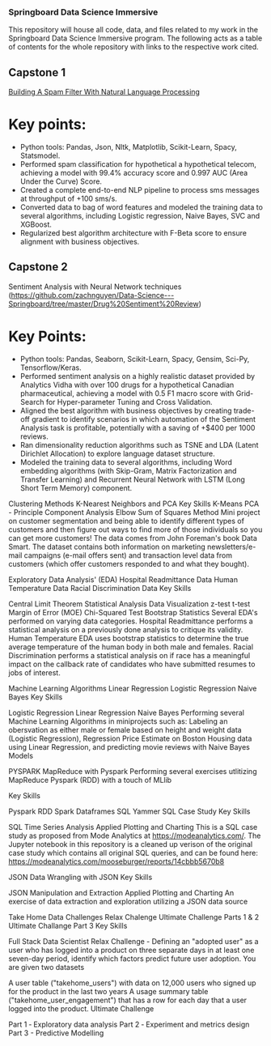 ### Springboard Data Science Immersive
This repository will house all code, data, and files related to my work in the Springboard Data Science Immersive program. The following acts as a table of contents for the whole repository with links to the respective work cited.

## Capstone 1
[Building A Spam Filter With Natural Language Processing](https://github.com/zachnguyen/Data-Science---Springboard/tree/master/SMS%20Spam%20Filter)

# Key points:
- Python tools: Pandas, Json, Nltk, Matplotlib, Scikit-Learn, Spacy, Statsmodel.
- Performed spam classification for hypothetical a hypothetical telecom, achieving a model with 99.4% accuracy score and 0.997 AUC (Area Under the Curve) Score.
- Created a complete end-to-end NLP pipeline to process sms messages at throughput of +100 sms/s.
- Converted data to bag of word features and modeled the training data to several algorithms, including Logistic regression, Naive Bayes, SVC and XGBoost.
- Regularized best algorithm architecture with F-Beta score to ensure alignment with business objectives.

## Capstone 2
Sentiment Analysis with Neural Network techniques (https://github.com/zachnguyen/Data-Science---Springboard/tree/master/Drug%20Sentiment%20Review)

# Key Points:
- Python tools: Pandas, Seaborn, Scikit-Learn, Spacy, Gensim, Sci-Py, Tensorflow/Keras.
- Performed sentiment analysis on a highly realistic dataset provided by Analytics Vidha with over 100 drugs for a hypothetical Canadian pharmaceutical, achieving a model with 0.5 F1 macro score with Grid-Search for Hyper-parameter Tuning and Cross Validation.
- Aligned the best algorithm with business objectives by creating trade-off gradient to identify scenarios in which automation of the Sentiment Analysis task is profitable, potentially with a saving of +$400 per 1000 reviews.
- Ran dimensionality reduction algorithms such as TSNE and LDA (Latent Dirichlet Allocation) to explore language dataset structure.
- Modeled the training data to several algorithms, including Word embedding algorithms (with Skip-Gram, Matrix Factorization and Transfer Learning) and Recurrent Neural Network with LSTM (Long Short Term Memory) component.

Clustering Methods K-Nearest Neighbors and PCA
Key Skills
K-Means
PCA - Principle Component Analysis
Elbow Sum of Squares Method
Mini project on customer segmentation and being able to identify different types of customers and then figure out ways to find more of those individuals so you can get more customers! The data comes from John Foreman's book Data Smart. The dataset contains both information on marketing newsletters/e-mail campaigns (e-mail offers sent) and transaction level data from customers (which offer customers responded to and what they bought).

Exploratory Data Analysis' (EDA)
Hospital Readmittance Data
Human Temperature Data
Racial Discrimination Data
Key Skills

Central Limit Theorem
Statistical Analysis
Data Visualization
z-test
t-test
Margin of Error (MOE)
Chi-Squared Test
Bootstrap Statistics
Several EDA's performed on varying data categories. Hospital Readmittance performs a statistical analysis on a previously done analysis to critique its validity. Human Temperature EDA uses bootstrap statistics to determine the true average temperature of the human body in both male and females. Racial Discrimination performs a statistical analysis on if race has a meaningful impact on the callback rate of candidates who have submitted resumes to jobs of interest.

Machine Learning Algorithms
Linear Regression
Logistic Regression
Naive Bayes
Key Skills

Logistic Regression
Linear Regression
Naive Bayes
Performing several Machine Learning Algorithms in miniprojects such as: Labeling an obersvation as either male or female based on height and weight data (Logistic Regression), Regression Price Estimate on Boston Housing data using Linear Regression, and predicting movie reviews with Naive Bayes Models

PYSPARK
MapReduce with Pyspark
Performing several exercises utlitizing MapReduce Pyspark (RDD) with a touch of MLlib

Key Skills

Pyspark
RDD
Spark Dataframes
SQL
Yammer SQL Case Study
Key Skills

SQL
Time Series Analysis
Applied Plotting and Charting
This is a SQL case study as proposed from Mode Analytics at https://modeanalytics.com/. The Jupyter notebook in this repository is a cleaned up verison of the original case study which contains all original SQL queries, and can be found here: https://modeanalytics.com/mooseburger/reports/14cbbb5670b8

JSON
Data Wrangling with JSON
Key Skills

JSON Manipulation and Extraction
Applied Plotting and Charting
An exercise of data extraction and exploration utilizing a JSON data source

Take Home Data Challenges
Relax Chalenge
Ultimate Challenge Parts 1 & 2
Ultimate Challange Part 3
Key Skills

Full Stack Data Scientist
Relax Challenge - Defining an "adopted user" as a user who has logged into a product on three separate days in at least one seven-day period, identify which factors predict future user adoption. You are given two datasets

A user table ("takehome_users") with data on 12,000 users who signed up for the product in the last two years
A usage summary table ("takehome_user_engagement") that has a row for each day that a user logged into the product.
Ultimate Challenge

Part 1 ‐ Exploratory data analysis
Part 2 ‐ Experiment and metrics design
Part 3 - Predictive Modelling
